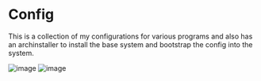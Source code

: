 # Config

This is a collection of my configurations for various programs and also has an archinstaller to install the base system and bootstrap the config into the system.

![image](https://github.com/231tr0n/config/assets/56352048/307d1bc6-079b-48d8-9b22-c1080022ce09)
![image](https://github.com/231tr0n/config/assets/56352048/cbfe6c97-b84d-4fb5-ac7c-42babbd932c7)
